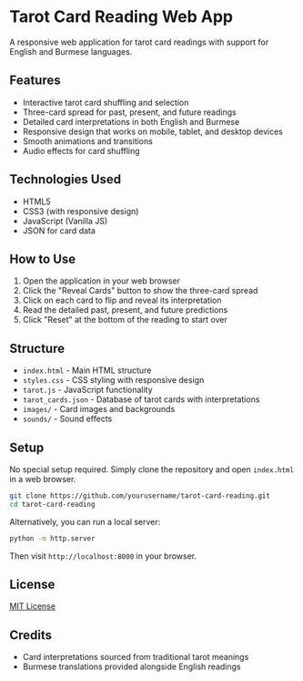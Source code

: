 # Tarot Card Reading Web App

A responsive web application for tarot card readings with support for English and Burmese languages.

## Features

- Interactive tarot card shuffling and selection
- Three-card spread for past, present, and future readings
- Detailed card interpretations in both English and Burmese
- Responsive design that works on mobile, tablet, and desktop devices
- Smooth animations and transitions
- Audio effects for card shuffling

## Technologies Used

- HTML5
- CSS3 (with responsive design)
- JavaScript (Vanilla JS)
- JSON for card data

## How to Use

1. Open the application in your web browser
2. Click the "Reveal Cards" button to show the three-card spread
3. Click on each card to flip and reveal its interpretation
4. Read the detailed past, present, and future predictions
5. Click "Reset" at the bottom of the reading to start over

## Structure

- `index.html` - Main HTML structure
- `styles.css` - CSS styling with responsive design
- `tarot.js` - JavaScript functionality
- `tarot_cards.json` - Database of tarot cards with interpretations
- `images/` - Card images and backgrounds
- `sounds/` - Sound effects

## Setup

No special setup required. Simply clone the repository and open `index.html` in a web browser.

```bash
git clone https://github.com/yourusername/tarot-card-reading.git
cd tarot-card-reading
```

Alternatively, you can run a local server:

```bash
python -m http.server
```

Then visit `http://localhost:8000` in your browser.

## License

[MIT License](LICENSE)

## Credits

- Card interpretations sourced from traditional tarot meanings
- Burmese translations provided alongside English readings 